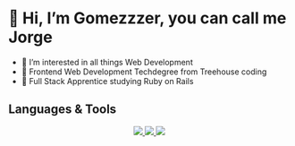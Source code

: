 <h1>👋 Hi, I’m Gomezzzer, you can call me Jorge</h1>
  <ul>
   <li>👀 I’m interested in all things Web Development</li>
   <li> 🌱 Frontend Web Development Techdegree from Treehouse coding</li> 
   <li>💎 Full Stack Apprentice studying Ruby on Rails</li>
  </ul>
  
 <h2>Languages & Tools</h2>
 <p align="center">
  <a href="https://skillicons.dev">
    <img src="https://skillicons.dev/icons?i=js,html,css,ruby)](https://skillicons.dev" />
  </a>
  <a href="https://skillicons.dev">
    <img src="https://skillicons.dev/icons?i=ruby,rails&theme=light" />
  </a>
  <a href="https://skillicons.dev">
    <img src="https://skillicons.dev/icons?i=github,vscode&theme=light" />
  </a>
 </p>

<!---
Gomezzzer/Gomezzzer is a ✨ special ✨ repository because its `README.md` (this file) appears on your GitHub profile.
You can click the Preview link to take a look at your changes.
--->

